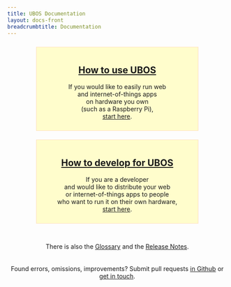 ```yaml
---
title: UBOS Documentation
layout: docs-front
breadcrumbtitle: Documentation
---
```

<style>
h1.title.main {
    text-align: center;
}
div.choices {
    width: 100%;
    display: flex;
    flex-wrap: wrap;
}
div.choice {
    min-width: 350px;
    width: 350px;
    margin: 10px;
    padding: 10px;
    text-align: center;
    margin: 10px auto;
    background: #fffdcc;
    border: 1px solid #ffe0c0;
    border-radius: 20px">
}
div.choice h2 {
    text-align: center;
}
</style>

<div class="choices">
 <div class="choice">
  <h2><a href="/docs/users/">How to use UBOS</a></h2>
  <p>If you would like to easily run web<br>
     and internet-of-things apps<br>
     on hardware you own<br>
     (such as a Raspberry Pi),<br>
     <a href="/docs/users/">start here</a>.
  </p>
 </div>
 <div class="choice">
  <h2><a href="/docs/developers/">How to develop for UBOS</a></h2>
  <p>If you are a developer<br>
     and would like to distribute your web<br>
     or internet-of-things apps to people<br>
     who want to run it on their own hardware,<br>
     <a href="/docs/developers/">start here</a>.
  </p>
 </div>
</div>

<p class="clearer" style="padding-top: 20px; text-align: center">
 There is also the <a href="/glossary/">Glossary</a> and the
 <a href="/releases/">Release Notes</a>.
</p>

<p class="clearer" style="padding-top: 20px; text-align: center">
 Found errors, omissions, improvements? Submit pull requests
 <a href="https://github.com/uboslinux/ubos-website/">in Github</a> or
 <a href="/community/">get in touch</a>.
</p>
